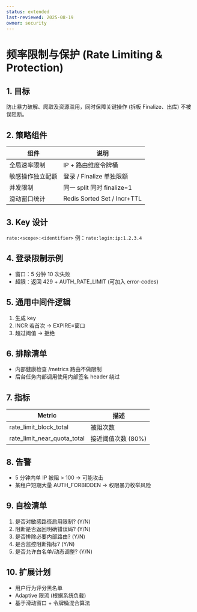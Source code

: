 ```yaml
---
status: extended
last-reviewed: 2025-08-19
owner: security
---
```


# 频率限制与保护 (Rate Limiting & Protection)

## 1. 目标

防止暴力破解、爬取及资源滥用，同时保障关键操作 (拆板 Finalize、出库) 不被误阻断。

## 2. 策略组件

| 组件             | 说明                        |
| ---------------- | --------------------------- |
| 全局速率限制     | IP + 路由维度令牌桶         |
| 敏感操作独立配额 | 登录 / Finalize 单独限额    |
| 并发限制         | 同一 split 同时 finalize=1  |
| 滑动窗口统计     | Redis Sorted Set / Incr+TTL |

## 3. Key 设计

`rate:<scope>:<identifier>` 例：`rate:login:ip:1.2.3.4`

## 4. 登录限制示例

- 窗口：5 分钟 10 次失败
- 超限：返回 429 + AUTH_RATE_LIMIT (可加入 error-codes)

## 5. 通用中间件逻辑

1. 生成 key
2. INCR 若首次 → EXPIRE=窗口
3. 超过阈值 → 拒绝

## 6. 排除清单

- 内部健康检查 /metrics 路由不做限制
- 后台任务内部调用使用内部签名 header 绕过

## 7. 指标

| Metric                      | 描述               |
| --------------------------- | ------------------ |
| rate_limit_block_total      | 被阻次数           |
| rate_limit_near_quota_total | 接近阈值次数 (80%) |

## 8. 告警

- 5 分钟内单 IP 被阻 > 100 → 可能攻击
- 某租户短期大量 AUTH_FORBIDDEN → 权限暴力枚举风险

## 9. 自检清单

1. 是否对敏感路径启用限制? (Y/N)
2. 阻断是否返回明确错误码? (Y/N)
3. 是否排除必要内部路由? (Y/N)
4. 是否监控阻断指标? (Y/N)
5. 是否允许白名单/动态调整? (Y/N)

## 10. 扩展计划

- 用户行为评分黑名单
- Adaptive 限流 (根据系统负载)
- 基于滑动窗口 + 令牌桶混合算法

